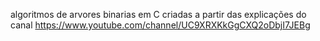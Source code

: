 algoritmos de arvores binarias em C criadas a partir das explicações do canal https://www.youtube.com/channel/UC9XRXKkGgCXQ2oDbjI7JEBg
